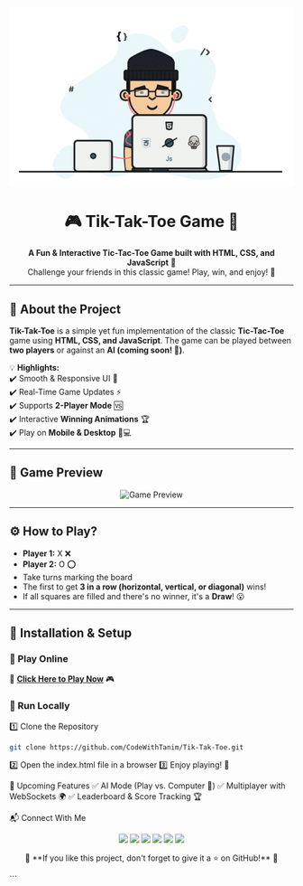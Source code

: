 <!-- Banner Section -->
<p align="center">
    <img src="https://github.com/CodeWithTanim/README-MANAGER/blob/main/0_7Q3yvSIv_t0ioJ-Z.gif" alt="Banner">
</p>

<h1 align="center">🎮 Tik-Tak-Toe Game 🎲</h1>
<p align="center">
    <b>A Fun & Interactive Tic-Tac-Toe Game built with HTML, CSS, and JavaScript</b> 🚀<br>
    Challenge your friends in this classic game! Play, win, and enjoy! 🎉
</p>

---

## **📖 About the Project**
**Tik-Tak-Toe** is a simple yet fun implementation of the classic **Tic-Tac-Toe** game using **HTML, CSS, and JavaScript**. The game can be played between **two players** or against an **AI (coming soon! 🤖)**. 

💡 **Highlights:**  
✔️ Smooth & Responsive UI 🎨  
✔️ Real-Time Game Updates ⚡  
✔️ Supports **2-Player Mode** 🆚  
✔️ Interactive **Winning Animations** 🏆  
✔️ Play on **Mobile & Desktop** 📱💻  

---

## **📸 Game Preview**
<p align="center">
    <img src="https://github.com/CodeWithTanim/Tik-Tak-Toe/blob/main/assets/game-preview.png" width="60%" alt="Game Preview">
</p>

---

## **⚙️ How to Play?**
- **Player 1:** X ❌  
- **Player 2:** O ⭕  
- Take turns marking the board  
- The first to get **3 in a row (horizontal, vertical, or diagonal)** wins!  
- If all squares are filled and there's no winner, it's a **Draw**! 😮  

---

## **🚀 Installation & Setup**
### **🔹 Play Online**
🔗 **[Click Here to Play Now](https://codewithtanim.github.io/Tik-Tak-Toe/)** 🎮  

### **🔹 Run Locally**
1️⃣ Clone the Repository  
```bash
git clone https://github.com/CodeWithTanim/Tik-Tak-Toe.git
```
2️⃣ Open the index.html file in a browser
3️⃣ Enjoy playing! 🎉

📌 Upcoming Features
✅ AI Mode (Play vs. Computer 🤖)
✅ Multiplayer with WebSockets 🌍
✅ Leaderboard & Score Tracking 🏆

📬 Connect With Me
<p align="center"> <a href="https://fb.com/msrtanim.py" target="blank"><img src="https://img.shields.io/badge/Facebook-%231877F2.svg?style=for-the-badge&logo=facebook&logoColor=white" /></a> <a href="https://instagram.com/msrtanim.py" target="blank"><img src="https://img.shields.io/badge/Instagram-%23E4405F.svg?style=for-the-badge&logo=instagram&logoColor=white" /></a> <a href="https://www.youtube.com/@CodeWithTanim" target="blank"><img src="https://img.shields.io/badge/YouTube-%23FF0000.svg?style=for-the-badge&logo=youtube&logoColor=white" /></a> <a href="https://twitter.com/msrtanim__" target="blank"><img src="https://img.shields.io/badge/Twitter-%231DA1F2.svg?style=for-the-badge&logo=twitter&logoColor=white" /></a> <a href="https://codepen.io/msrtanim" target="blank"><img src="https://img.shields.io/badge/CodePen-%23000000.svg?style=for-the-badge&logo=codepen&logoColor=white" /></a> <a href="https://discord.gg/4Y4KUUADMC" target="blank"><img src="https://img.shields.io/badge/Discord-%237289DA.svg?style=for-the-badge&logo=discord&logoColor=white" /></a> </p>
<p align="center"> 🎯 **If you like this project, don't forget to give it a ⭐ on GitHub!** 🎯 </p> ```
